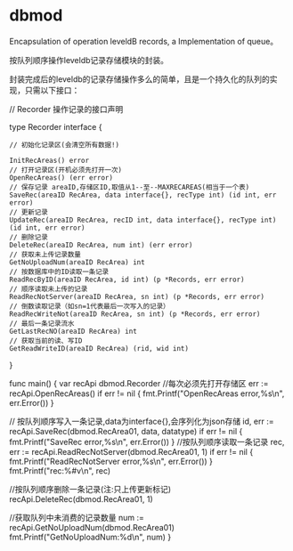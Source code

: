 # dbmod
Encapsulation of operation leveldB records, a Implementation of queue。

按队列顺序操作leveldb记录存储模块的封装。

封装完成后的leveldb的记录存储操作多么的简单，且是一个持久化的队列的实现，只需以下接口：

// Recorder 操作记录的接口声明

type Recorder interface {

	// 初始化记录区(会清空所有数据!)
	
	InitRecAreas() error
	// 打开记录区(开机必须先打开一次)
	OpenRecAreas() (err error)
	// 保存记录 areaID,存储区ID,取值从1--至--MAXRECAREAS(相当于一个表)
	SaveRec(areaID RecArea, data interface{}, recType int) (id int, err error)
	// 更新记录
	UpdateRec(areaID RecArea, recID int, data interface{}, recType int) (id int, err error)
	// 删除记录
	DeleteRec(areaID RecArea, num int) (err error)
	// 获取未上传记录数量
	GetNoUploadNum(areaID RecArea) int
	// 按数据库中的ID读取一条记录
	ReadRecByID(areaID RecArea, id int) (p *Records, err error)
	// 顺序读取未上传的记录
	ReadRecNotServer(areaID RecArea, sn int) (p *Records, err error)
	// 倒数读取记录（如sn=1代表最后一次写入的记录）
	ReadRecWriteNot(areaID RecArea, sn int) (p *Records, err error)
	// 最后一条记录流水
	GetLastRecNO(areaID RecArea) int
	// 获取当前的读、写ID
	GetReadWriteID(areaID RecArea) (rid, wid int)
}


func main() {
  var recApi dbmod.Recorder
  //每次必须先打开存储区
	err := recApi.OpenRecAreas()
	if err != nil {
		fmt.Printf("OpenRecAreas error,%s\n", err.Error())
	}
  
  // 按队列顺序写入一条记录,data为interface{},会序列化为json存储
	id, err := recApi.SaveRec(dbmod.RecArea01, data, datatype)
	if err != nil {
		fmt.Printf("SaveRec error,%s\n", err.Error())
	}
  //按队列顺序读取一条记录
  rec, err := recApi.ReadRecNotServer(dbmod.RecArea01, 1)
	if err != nil {
		fmt.Printf("ReadRecNotServer error,%s\n", err.Error())
	}
	fmt.Printf("rec:%#v\n", rec)
  
  //按队列顺序删除一条记录(注:只上传更新标记)
  recApi.DeleteRec(dbmod.RecArea01, 1)
  
  //获取队列中未消费的记录数量
	num := recApi.GetNoUploadNum(dbmod.RecArea01)
	fmt.Printf("GetNoUploadNum:%d\n", num)
}
